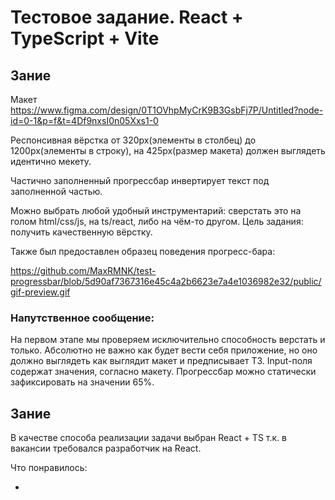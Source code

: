 # Тестовое задание. React + TypeScript + Vite

## Зание

Макет https://www.figma.com/design/0T1OVhpMyCrK9B3GsbFj7P/Untitled?node-id=0-1&p=f&t=4Df9nxsI0n05Xxs1-0

Респонсивная вёрстка от 320px(элементы в столбец) до 1200px(элементы в строку), на 425px(размер макета) должен выглядеть идентично мекету.

Частично заполненный прогрессбар инвертирует текст под заполненной частью.

Можно выбрать любой удобный инструментарий: сверстать это на голом html/css/js, на ts/react, либо на чём-то другом. Цель задания: получить качественную вёрстку.

Также был предоставлен образец поведения прогресс-бара:

https://github.com/MaxRMNK/test-progressbar/blob/5d90af7367316e45c4a2b6623e7a4e1036982e32/public/gif-preview.gif

### Напутственное сообщение:

На первом этапе мы проверяем исключительно способность верстать и только. Абсолютно не важно как будет вести себя приложение, но оно должно выглядеть как выглядит макет и предписывает ТЗ. Input-поля содержат значения, согласно макету. Прогрессбар можно статически зафиксировать на значении 65%.

## Зание

В качестве способа реализации задачи выбран React + TS т.к. в вакансии требовался разработчик на React.

Что понравилось:

-
